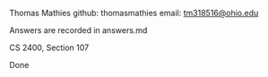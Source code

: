 Thomas Mathies
github: thomasmathies
email: tm318516@ohio.edu

Answers are recorded in answers.md

CS 2400, Section 107

Done
 
